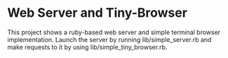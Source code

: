 Web Server and Tiny-Browser
===========================

This project shows a ruby-based web server and simple terminal browser implementation.  Launch the server by running lib/simple_server.rb and make requests to it by using lib/simple_tiny_browser.rb.  